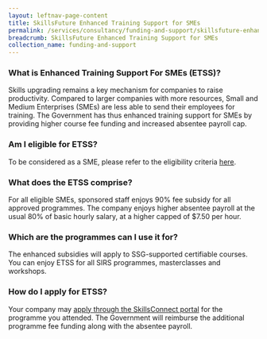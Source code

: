 ```yaml
---
layout: leftnav-page-content
title: SkillsFuture Enhanced Training Support for SMEs
permalink: /services/consultancy/funding-and-support/skillsfuture-enhanced-training-support-for-smes
breadcrumb: SkillsFuture Enhanced Training Support for SMEs
collection_name: funding-and-support
---
```


<h3>What is Enhanced Training Support For SMEs (ETSS)?</h3>

Skills upgrading remains a key mechanism for companies to raise productivity.  Compared to larger companies with more resources, Small and Medium Enterprises (SMEs) are less able to send their employees for training.  The Government has thus enhanced training support for SMEs by providing  higher course fee funding and increased absentee payroll cap.

<h3>Am I eligible for ETSS?</h3>

To be considered as a SME, please refer to the eligibility criteria <a href="http://www.ssg.gov.sg/programmes-and-initiatives/funding/enhanced-training-support-for-smes1.html" target="_blank">here</a>.

<h3>What does the ETSS comprise?</h3>

For all eligible SMEs, sponsored staff enjoys 90% fee subsidy for all approved programmes. The company enjoys higher absentee payroll at the usual 80% of basic hourly salary, at a higher capped of $7.50 per hour.

<h3>Which are the programmes can I use it for?</h3>

The  enhanced  subsidies  will  apply  to SSG-supported certifiable courses. You can enjoy ETSS for all SIRS programmes, masterclasses and workshops.

<h3>How do I apply for ETSS?</h3>

Your company may <a href="https://www.skillsconnect.gov.sg/" target="_blank">apply through the SkillsConnect portal</a> for the programme you attended. The Government will reimburse the additional programme fee funding  along with the absentee payroll.
